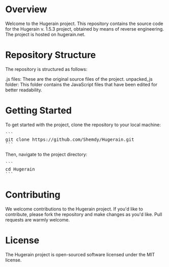 # Overview
Welcome to the Hugerain project. This repository contains the source code for the Hugerain v. 1.5.3 project, obtained by means of reverse engineering. The project is hosted on hugerain.net.

# Repository Structure
The repository is structured as follows:

.js files: These are the original source files of the project.
unpacked_js folder: This folder contains the JavaScript files that have been edited for better readability.
# Getting Started
To get started with the project, clone the repository to your local machine:

<pre>
```
git clone https://github.com/Shemdy/Hugerain.git
```
</pre>
Then, navigate to the project directory:

<pre>
```
cd Hugerain
```
</pre>
# Contributing
We welcome contributions to the Hugerain project. If you'd like to contribute, please fork the repository and make changes as you'd like. Pull requests are warmly welcome.

# License
The Hugerain project is open-sourced software licensed under the MIT license.
